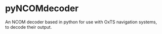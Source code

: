 # pyNCOMdecoder
An NCOM decoder based in python for use with OxTS navigation systems, to decode their output.
